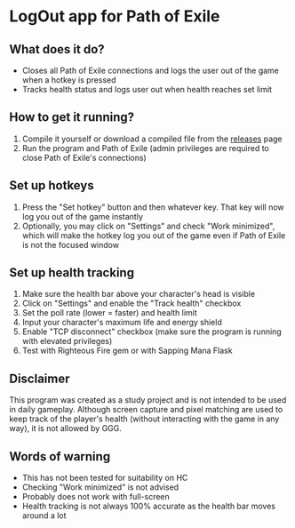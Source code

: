 # LogOut app for Path of Exile

## What does it do?
* Closes all Path of Exile connections and logs the user out of the game when a hotkey is pressed
* Tracks health status and logs user out when health reaches set limit

## How to get it running?
1. Compile it yourself or download a compiled file from the [releases](https://github.com/siegrest/LogOut/releases/latest) page
2. Run the program and Path of Exile (admin privileges are required to close Path of Exile's connections)

## Set up hotkeys
1. Press the "Set hotkey" button and then whatever key. That key will now log you out of the game instantly
2. Optionally, you may click on "Settings" and check "Work minimized", which will make the hotkey log you out of the game even if Path of Exile is not the focused window

## Set up health tracking
1. Make sure the health bar above your character's head is visible
2. Click on "Settings" and enable the "Track health" checkbox
3. Set the poll rate (lower = faster) and health limit
4. Input your character's maximum life and energy shield
5. Enable "TCP disconnect" checkbox (make sure the program is running with elevated privileges)
6. Test with Righteous Fire gem or with Sapping Mana Flask

## Disclaimer
This program was created as a study project and is not intended to be used in daily gameplay.
Although screen capture and pixel matching are used to keep track of the player's health (without interacting with the game in any way), it is not allowed by GGG.

## Words of warning
* This has not been tested for suitability on HC
* Checking "Work minimized" is not advised
* Probably does not work with full-screen
* Health tracking is not always 100% accurate as the health bar moves around a lot
